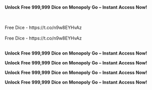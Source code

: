 <strong>Unlock</strong> <strong>Free</strong> <strong>999,999</strong> <strong>Dice</strong> <strong>on</strong> <strong>Monopoly</strong> <strong>Go</strong> <strong>–</strong> <strong>Instant</strong> <strong>Access</strong> <strong>Now!</strong>

<br>
<br>Free Dice - https://t.co/n9w8EYHvAz
<br>
<br>Free Dice - https://t.co/n9w8EYHvAz
<br>
<br>

<strong>Unlock</strong> <strong>Free</strong> <strong>999,999</strong> <strong>Dice</strong> <strong>on</strong> <strong>Monopoly</strong> <strong>Go</strong> <strong>–</strong> <strong>Instant</strong> <strong>Access</strong> <strong>Now!</strong>

<strong>Unlock</strong> <strong>Free</strong> <strong>999,999</strong> <strong>Dice</strong> <strong>on</strong> <strong>Monopoly</strong> <strong>Go</strong> <strong>–</strong> <strong>Instant</strong> <strong>Access</strong> <strong>Now!</strong>

<strong>Unlock</strong> <strong>Free</strong> <strong>999,999</strong> <strong>Dice</strong> <strong>on</strong> <strong>Monopoly</strong> <strong>Go</strong> <strong>–</strong> <strong>Instant</strong> <strong>Access</strong> <strong>Now!</strong>

<strong>Unlock</strong> <strong>Free</strong> <strong>999,999</strong> <strong>Dice</strong> <strong>on</strong> <strong>Monopoly</strong> <strong>Go</strong> <strong>–</strong> <strong>Instant</strong> <strong>Access</strong> <strong>Now!</strong>
